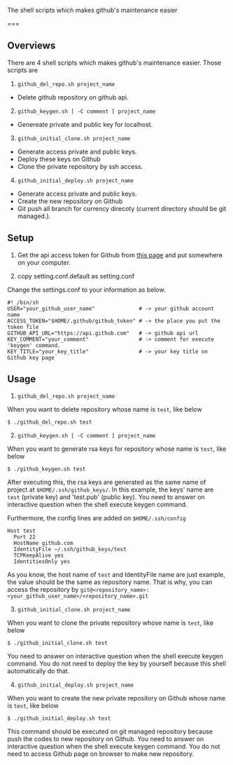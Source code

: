 The shell scripts which makes github's maintenance easier

===

## Overviews

There are 4 shell scripts which makes github's maintenance easier.
Those scripts are

1. `github_del_repo.sh project_name`

  * Delete github repository on github api.

2. `github_keygen.sh [ -C comment ] project_name`

  * Genereate private and public key for localhost.

3. `github_initial_clone.sh project_name`

  * Generate access private and public keys.
  * Deploy these keys on Github
  * Clone the private repository by ssh access.

4. `github_initial_deploy.sh project_name`

  * Generate access private and public keys.
  * Create the new repository on Github
  * Git push all branch for currency direcoty (current directory should be git managed.).

## Setup

1. Get the api access token for Github from [this page](https://github.com/settings/tokens) and put somewhere on your computer.

2. copy setting.conf.default as setting.conf

  Change the settings.conf to your information as below.

  ```
  #! /bin/sh
  USER="your_github_user_name"              # -> your github account name
  ACCESS_TOKEN="$HOME/.github/github_token" # -> the place you put the token file
  GITHUB_API_URL="https://api.github.com"   # -> github api url
  KEY_COMMENT="your_comment"                # -> comment for execute 'keygen' command.
  KEY_TITLE="your_key_title"                # -> your key title on Github key page
  ```

## Usage

1. `github_del_repo.sh project_name`

  When you want to delete repository whose name is `test`, like below

  ```
  $ ./github_del_repo.sh test
  ```

2. `github_keygen.sh [ -C comment ] project_name`

  When you want to generate rsa keys for repository whose name is `test`, like below

  ```
  $ ./github_keygen.sh test
  ```

  After executing this, the rsa keys are generated as the same name of project at `$HOME/.ssh/github_keys/`.
  In this example, the keys' name are `test` (private key) and 'test.pub' (public key).
  You need to answer on interactive question when the shell execute keygen command.

  Furthermore, the config lines are added on `$HOME/.ssh/config`

  ```
  Host test
    Port 22
    HostName github.com
    IdentityFile ~/.ssh/github_keys/test
    TCPKeepAlive yes
    IdentitiesOnly yes
  ```

  As you know, the host name of `test` and IdentityFile name are just example, the value should be the same as repository name.
  That is why, you can access the repository by `git@<repository_name>:<your_github_user_name>/<repository_name>.git`

3. `github_initial_clone.sh project_name`

  When you want to clone the private repository whose name is `test`, like below

  ```
  $ ./github_initial_clone.sh test
  ```

  You need to answer on interactive question when the shell execute keygen command.
  You do not need to deploy the key by yourself because this shell automatically do that.

4. `github_initial_deploy.sh project_name`

  When you want to create the new private repository on Github whose name is `test`, like below

  ```
  $ ./github_initial_deploy.sh test
  ```

  This command should be executed on git managed repository because push the codes to new repository on Github.
  You need to answer on interactive question when the shell execute keygen command.
  You do not need to access Github page on browser to make new repository.
